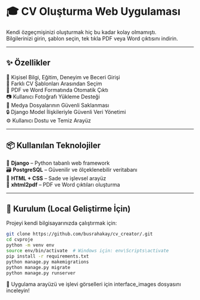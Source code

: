 # 🎓 CV Oluşturma Web Uygulaması  
Kendi özgeçmişinizi oluşturmak hiç bu kadar kolay olmamıştı.  
Bilgilerinizi girin, şablon seçin, tek tıkla PDF veya Word çıktısını indirin.

---

## ✨ Özellikler

🧾 Kişisel Bilgi, Eğitim, Deneyim ve Beceri Girişi  
🎨 Farklı CV Şablonları Arasından Seçim  
📄 PDF ve Word Formatında Otomatik Çıktı  
📷 Kullanıcı Fotoğrafı Yükleme Desteği  
📁 Medya Dosyalarının Güvenli Saklanması  
🔒 Django Model İlişkileriyle Güvenli Veri Yönetimi  
⚙️ Kullanıcı Dostu ve Temiz Arayüz

---

## 📦 Kullanılan Teknolojiler

🧠 **Django** – Python tabanlı web framework  
🗃️ **PostgreSQL** – Güvenilir ve ölçeklenebilir veritabanı  
🎨 **HTML + CSS** – Sade ve işlevsel arayüz  
🧾 **xhtml2pdf** – PDF ve Word çıktıları oluşturma  

---

## 🚀 Kurulum (Local Geliştirme İçin)

Projeyi kendi bilgisayarınızda çalıştırmak için:

```bash
git clone https://github.com/busrahakay/cv_creator/.git
cd cvproje
python -m venv env
source env/bin/activate  # Windows için: env\Scripts\activate
pip install -r requirements.txt
python manage.py makemigrations
python manage.py migrate
python manage.py runserver
```
🔧 Uygulama arayüzü ve işlevi görselleri için interface_images dosyasını inceleyin!
